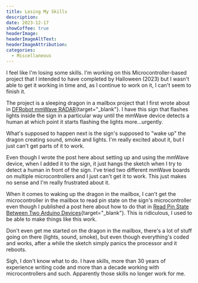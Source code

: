 ```yaml
---
title: Losing My Skills
description: 
date: 2023-12-17
showCoffee: true
headerImage: 
headerImageAltText: 
headerImageAttribution: 
categories:
  - Miscellaneous
---
```


I feel like I'm losing some skills. I'm working on this Microcontroller-based project that I intended to have completed by Halloween (2023) but I wasn't able to get it working in time and, as I continue to work on it, I can't seem to finish it. 

The project is a sleeping dragon in a mailbox project that I first wrote about in [DFRobot mmWave RADAR](/posts/2023/dfrobot-mmwave-radar/){target="_blank"}. I have this sign that flashes lights inside the sign in a particular way until the mmWave device detects a human at which point it starts flashing the lights more...urgently. 

What's supposed to happen next is the sign's supposed to "wake up" the dragon creating sound, smoke and lights. I'm really excited about it, but I just can't get parts of it to work. 

Even though I wrote the post here about setting up and using the mmWave device, when I added it to the sign, it just hangs the sketch when I try to detect a human in front of the sign. I've tried two different mmWave boards on multiple microcontrollers and I just can't get it to work. This just makes no sense and I'm really frustrated about it.

When it comes to waking up the dragon in the mailbox, I can't get the microcontroller in the mailbox to read pin state on the sign's microcontroller even though I published a post here about how to do that in [Read Pin State Between Two Arduino Devices](/posts/2023/read-pin-state-two-arduino/){target="_blank"}. This is ridiculous, I used to be able to make things like this work. 

Don't even get me started on the dragon in the mailbox, there's a lot of stuff going on there (lights, sound, smoke), but even though everything's coded and works, after a while the sketch simply panics the processor and it reboots.

Sigh, I don't know what to do. I have skills, more than 30 years of experience writing code and more than a decade working with microcontrollers and such. Apparently those skills no longer work for me. 

